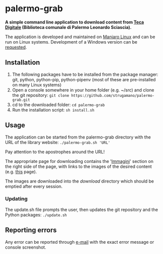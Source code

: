 # palermo-grab

**A simple command line application to download content from [Teca Digitale](https://librarsi.comune.palermo.it/librarsidigitale/opac/librarsi/index.jsp) (Biblioteca comunale di Palermo Leonardo Sciascia).**

The application is developed and maintained on [Manjaro Linux](https://manjaro.org/) and can be run on Linux systems. Development of a Windows version can be [requested](mailto:strugamano@proton.me?subject=[GitHub]%20palermo-grab%20windows).

## Installation

1. The following packages have to be installed from the package manager: git, python, python-pip, python-pipenv (most of these are pre-installed on many Linux systems)
2. Open a console somewhere in your home folder (e.g. ~/src) and clone the git repository: `git clone https://github.com/strugamano/palermo-grab.git`
3. cd to the downloaded folder: `cd palermo-grab`
4. Run the installation script: `sh install.sh`

## Usage

The application can be started from the palermo-grab directory with the URL of the library website: `./palermo-grab.sh 'URL'`

Pay attention to the apostrophes around the URL!

The appropriate page for downloading contains the '[Immagini](/readme-site-ref.png)' section on the right side of the page, with links to the images of the desired content (e.g. [this](https://librarsi.comune.palermo.it/librarsidigitale/opaclib?struct:1016=ricerca.parole_tutte%3A4%3D6&nentries=1&fname=none&sort_access=Titolo%2FAnno%3Amin+5036%2Cmin+5031&do_cmd=search_show_cmd&searchForm=opac%2Flibrarsi%2Ffree.jsp&item:1016:Any=ranzano&saveparams=true&resultForward=opac%2Flibrarsi%2Fviewer%2Fviewer.jsp&select_db=solr_teca&db=solr_teca&from=1&mode=idx) page).

The images are downloaded into the *download* directory which should be emptied after every session.

### Updating

The update.sh file prompts the user, then updates the git repository and the Python packages: `./update.sh`

## Reporting errors

Any error can be reported through [e-mail](mailto:strugamano@proton.me?subject=[GitHub]%20palermo-grab%20error) with the exact error message or console screenshot. 
